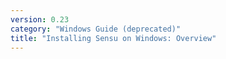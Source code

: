 ```yaml
---
version: 0.23
category: "Windows Guide (deprecated)"
title: "Installing Sensu on Windows: Overview"
---
```


<meta http-equiv="refresh" content="1;url=sensu-on-microsoft-windows">
